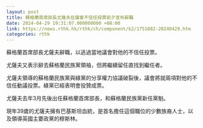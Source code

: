 ```yaml
---
layout: post
title: 蘇格蘭首席部長尤薩夫在議會不信任投票前夕宣布辭職
date: 2024-04-29 19:31:07.000000000 +08:00
link: https://news.rthk.hk/rthk/ch/component/k2/1751082-20240429.htm
categories: rthk
---
```


蘇格蘭首席部長尤薩夫辭職，以逃過當地議會對他的不信任投票。

尤薩夫又表示辭去蘇格蘭民族黨領袖，但將繼續留任直找到繼任者。

尤薩夫領導的蘇格蘭民族黨與綠黨的分享權力協議破裂後，議會將就兩項對他的不信任動議投票。綠黨已經表明會投贊成票。

尤薩夫去年3月先後出任蘇格蘭首席部長，和蘇格蘭民族黨新任黨魁。

現年39歲的尤薩夫擁有巴基斯坦血統，是首名擔任這個職位的少數族裔人士，以及領導英國主要政黨的穆斯林。
